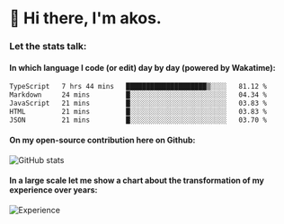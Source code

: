 # 👋 Hi there, I'm akos. 


### Let the stats talk:


#### In which language I code (or edit) day by day (powered by Wakatime): 

<!--START_SECTION:waka-->

```txt
TypeScript   7 hrs 44 mins   ████████████████████▒░░░░   81.12 %
Markdown     24 mins         █░░░░░░░░░░░░░░░░░░░░░░░░   04.34 %
JavaScript   21 mins         █░░░░░░░░░░░░░░░░░░░░░░░░   03.83 %
HTML         21 mins         █░░░░░░░░░░░░░░░░░░░░░░░░   03.83 %
JSON         21 mins         █░░░░░░░░░░░░░░░░░░░░░░░░   03.70 %
```

<!--END_SECTION:waka-->

#### On my open-source contribution here on Github:
 
![GitHub stats](https://github-readme-stats.vercel.app/api?username=akosbalasko)

#### In a large scale let me show a chart about the transformation of my experience over years:   

![Experience](https://cr-skills-chart-widget.azurewebsites.net/api/api?username=akosbalasko)
